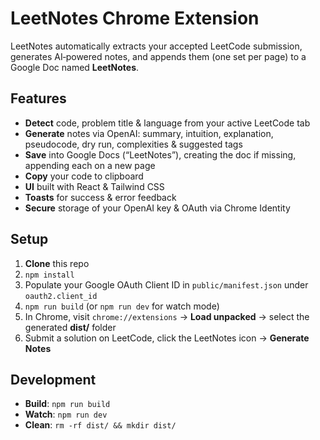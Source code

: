 # LeetNotes Chrome Extension

LeetNotes automatically extracts your accepted LeetCode submission, generates AI‐powered notes, and appends them (one set per page) to a Google Doc named **LeetNotes**.

## Features

- **Detect** code, problem title & language from your active LeetCode tab  
- **Generate** notes via OpenAI: summary, intuition, explanation, pseudocode, dry run, complexities & suggested tags  
- **Save** into Google Docs (“LeetNotes”), creating the doc if missing, appending each on a new page  
- **Copy** your code to clipboard  
- **UI** built with React & Tailwind CSS  
- **Toasts** for success & error feedback  
- **Secure** storage of your OpenAI key & OAuth via Chrome Identity

## Setup

1. **Clone** this repo  
2. `npm install`  
3. Populate your Google OAuth Client ID in `public/manifest.json` under `oauth2.client_id`  
4. `npm run build` (or `npm run dev` for watch mode)  
5. In Chrome, visit `chrome://extensions` → **Load unpacked** → select the generated **dist/** folder  
6. Submit a solution on LeetCode, click the LeetNotes icon → **Generate Notes**  

## Development

- **Build**: `npm run build`  
- **Watch**: `npm run dev`  
- **Clean**: `rm -rf dist/ && mkdir dist/`

